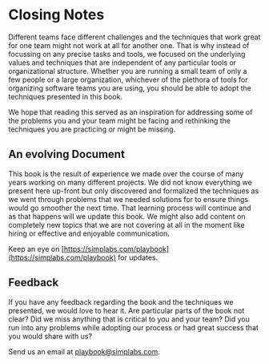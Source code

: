 # Closing Notes

Different teams face different challenges and the techniques that work great for
one team might not work at all for another one. That is why instead of focussing
on any precise tasks and tools, we focused on the underlying values and
techniques that are independent of any particular tools or organizational
structure. Whether you are running a small team of only a few people or a large
organization, whichever of the plethora of tools for organizing software teams
you are using, you should be able to adopt the techniques presented in this
book.

We hope that reading this served as an inspiration for addressing some of the
problems you and your team might be facing and rethinking the techniques you are
practicing or might be missing.

## An evolving Document

This book is the result of experience we made over the course of many years
working on many different projects. We did not know everything we present here
up-front but only discovered and formalized the techniques as we went through
problems that we needed solutions for to ensure things would go smoother the
next time. That learning process will continue and as that happens will we
update this book. We might also add content on completely new topics that we are
not covering at all in the moment like hiring or effective and enjoyable
communication.

Keep an eye on [https://simplabs.com/playbook](https://simplabs.com/playbook)
for updates.

## Feedback

If you have any feedback regarding the book and the techniques we presented, we
would love to hear it. Are particular parts of the book not clear? Did we miss
anything that is critical to you and your team? Did you run into any problems
while adopting our process or had great success that you would share with us?

Send us an email at playbook@simplabs.com.
